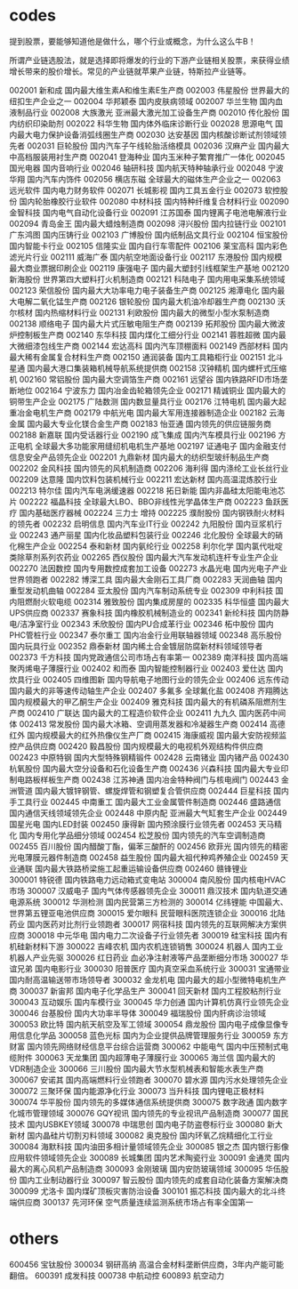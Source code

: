 # codes

提到股票，要能够知道他是做什么，哪个行业或概念，为什么这么牛B！

所谓产业链选股法，就是选择即将爆发的行业的下游产业链相关股票，来获得业绩增长带来的股价增长。常见的产业链就苹果产业链，特斯拉产业链等。

002001	新和成  	  国内最大维生素A和维生素E生产商
002003	伟星股份  	世界最大的纽扣生产企业之一
002004	华邦颖泰  	国内皮肤病领域
002007	华兰生物  	国内血液制品行业
002008	大族激光  	亚洲最大激光加工设备生产商
002010	传化股份  	国内纺织印染助剂
002022	科华生物  	国内体外临床诊断行业
002028	思源电气  	国内最大电力保护设备消弧线圈生产商
002030	达安基因  	国内核酸诊断试剂领域领先者
002031	巨轮股份  	国内汽车子午线轮胎活络模具
002036	汉麻产业  	国内最大中高档服装用衬生产商
002041	登海种业  	国内玉米种子繁育推广一体化
002045	国光电器  	国内音响行业
002046	轴研科技  	国内航天特种轴承行业
002048	宁波华翔  	国内汽车内饰件
002056	横店东磁  	全球最大的磁体生产企业之一
002063	远光软件  	国内电力财务软件
002071	长城影视  	国内工具五金行业
002073	软控股份  	国内轮胎橡胶行业软件
002080	中材科技  	国内特种纤维复合材料行业
002090	金智科技  	国内电气自动化设备行业
002091	江苏国泰  	国内锂离子电池电解液行业
002094	青岛金王  	国内最大蜡烛制造商
002098	浔兴股份  	国内拉链行业
002101	广东鸿图  	国内压铸行业
002103	广博股份  	国内纸制品文具行业
002104	恒宝股份  	国内智能卡行业
002105	信隆实业  	国内自行车零配件
002106	莱宝高科  	国内彩色滤光片行业
002111	威海广泰  	国内航空地面设备行业
002117	东港股份  	国内规模最大商业票据印刷企业
002119	康强电子  	国内最大塑封引线框架生产基地
002120	新海股份  	世界第四大塑料打火机制造商
002121	科陆电子  	国内用电采集系统领域
002123	荣信股份  	国内最大大功率电力电子装备生产商
002125	湘潭电化  	国内最大电解二氧化锰生产商
002126	银轮股份  	国内最大机油冷却器生产商
002130	沃尔核材  	国内热缩材料行业
002131	利欧股份  	国内最大的微型小型水泵制造商
002138	顺络电子  	国内最大片式压敏电阻生产商
002139	拓邦股份  	国内最大微波炉控制板生产商
002140	东华科技  	国内煤化工细分行业
002141	蓉胜超微  	国内最大微细漆包线生产商
002144	宏达高科  	国内汽车顶棚面料
002149	西部材料  	国内最大稀有金属复合材料生产商
002150	通润装备  	国内工具箱柜行业
002151	北斗星通  	国内最大港口集装箱机械导航系统提供商
002158	汉钟精机  	国内螺杆式压缩机
002160	常铝股份  	国内最大空调箔生产商
002161	远望谷  	  国内铁路RFID市场垄断地位
002164	宁波东力  	国内冶金齿轮箱领先企业
002171	精诚铜业  	国内最大的铜带生产企业
002175	广陆数测  	国内数显量具行业
002176	江特电机  	国内最大起重冶金电机生产商
002179	中航光电  	国内最大军用连接器制造企业
002182	云海金属  	国内最大专业化镁合金生产商
002183	怡亚通  	  国内领先的供应链服务商
002188	新嘉联  	  国内受话器行业
002190	成飞集成  	国内汽车模具行业
002196	方正电机  	全球最大多功能家用缝纫机电机生产基地
002197	证通电子  	国内金融支付信息安全产品领先企业
002201	九鼎新材  	国内最大的纺织型玻纤制品生产商
002202	金风科技  	国内领先的风机制造商
002206	海利得  	国内涤纶工业长丝行业
002209	达意隆  	国内饮料包装机械行业
002211	宏达新材  	国内高温混炼胶行业
002213	特尔佳  	国内汽车电涡缓速器
002218	拓日新能  	国内非晶硅太阳能电池芯片
002222	福晶科技  	全球最大LBO、BBO非线性光学晶体生产商
002223	鱼跃医疗  	国内基础医疗器械
002224	三力士  	增持
002225	濮耐股份  	国内钢铁耐火材料的领先者
002232	启明信息  	国内汽车业IT行业
002242	九阳股份  	国内豆浆机行业
002243	通产丽星  	国内化妆品塑料包装行业
002246	北化股份  	全球最大的硝化棉生产企业
002254	泰和新材  	国内氨纶行业
002258	利尔化学  	国内氯代吡啶类除草剂系列农药业
002265	西仪股份  	国内最大汽车发动机连杆专业生产企业
002270	法因数控  	国内专用数控成套加工设备
002273	水晶光电  	国内光电子产业世界领跑者
002282	博深工具  	国内最大金刚石工具厂商
002283	天润曲轴  	国内重型发动机曲轴
002284	亚太股份  	国内汽车制动系统专业
002309	中利科技  	国内阻燃耐火软电缆
002314	雅致股份  	国内集成房屋的
002335	科华恒盛  	国内最大UPS供应商
002337	赛象科技  	国内橡胶机械制造业的
002341	新纶科技  	国内防静电/洁净室行业
002343	禾欣股份  	国内PU合成革行业
002346	柘中股份  	国内PHC管桩行业
002347	泰尔重工  	国内冶金行业用联轴器领域
002348	高乐股份  	国内玩具行业
002352	鼎泰新材  	国内稀土合金镀层防腐新材料领域领导者
002373	千方科技  	国内党政通信公司市场占有率第一
002389	南洋科技  	国内高端聚丙烯电子薄膜行业
002402	和而泰  	  国内智能控制器行业
002403	爱仕达  	  国内炊具行业
002405	四维图新  	国内导航电子地图行业的领先企业
002406	远东传动  	国内最大的非等速传动轴生产企业
002407	多氟多  	  全球氟化盐
002408	齐翔腾达  	国内规模最大的甲乙酮生产企业
002409	雅克科技  	国内最大的有机磷系阻燃剂生产商
002410	广联达  	  国内最大的工程造价软件企业
002411	九九久  	  国内医药中间体
002413	常发股份  	国内最大冰箱、空调用蒸发器和冷凝器生产商
002414	高德红外  	国内规模最大的红外热像仪生产厂商
002415	海康威视  	国内最大安防视频监控产品供应商
002420	毅昌股份  	国内规模最大的电视机外观结构件供应商
002423	中原特钢  	国内大型特殊钢精锻件
002428	云南锗业  	国内锗产品
002430	杭氧股份  	国内最大空分设备和石化设备生产商
002436	兴森科技  	国内最大专业印制电路板样板生产商
002438	江苏神通  	国内冶金特种阀门与核电阀门
002443	金洲管道  	国内最大镀锌钢管、螺旋焊管和钢塑复合管供应商
002444	巨星科技  	国内手工具行业
002445	中南重工  	国内最大工业金属管件制造商
002446	盛路通信  	国内通信天线领域领先企业
002448	中原内配  	亚洲最大气缸套生产企业
002449	国星光电  	国内LED封装
002450	康得新  	  国内预涂膜行业领先者
002453	天马精化  	国内专用化学品细分领域
002454	松芝股份  	国内领先的汽车空调制造商
002455	百川股份  	国内醋酸丁酯，偏苯三酸酐的
002456	欧菲光  	  国内领先的精密光电薄膜元器件制造商
002458	益生股份  	国内最大祖代种鸡养殖企业
002459	天业通联  	国内最大铁路桥梁施工起重运输设备供应商
002460	赣锋锂业  	
300001	特锐德  	  国内铁路电力远动箱式变电站
300004	南风股份  	国内核电HVAC市场
300007	汉威电子  	国内气体传感器领先企业
300011	鼎汉技术  	国内轨道交通电源系统
300012	华测检测  	国内民营第三方检测的
300014	亿纬锂能  	中国最大、世界第五锂亚电池供应商
300015	爱尔眼科  	民营眼科医院连锁企业
300016	北陆药业  	国内医药对比剂行业领跑者
300017	网宿科技  	国内领先的互联网解决方案供应商
300018	中元华电  	国内电力二次设备子行业领先者
300019	硅宝科技  	国内有机硅新材料下游
300022	吉峰农机  	国内农机连锁销售
300024	机器人  	  国内工业机器人产业先驱
300026	红日药业  	血必净注射液等产品垄断细分市场
300027	华谊兄弟  	国内电影行业
300030	阳普医疗  	国内真空采血系统行业
300031	宝通带业  	国内耐高温输送带市场领导者
300032	金龙机电  	国内最大的超小型微特电机生产商
300037	新宙邦  	  国内电子化学品生产
300041	回天新材  	国内工程胶粘剂行业
300043	互动娱乐  	国内车模行业
300045	华力创通  	国内计算机仿真行业领先企业
300046	台基股份  	国内大功率半导体
300049	福瑞股份  	国内肝病诊治领域
300053	欧比特  	  国内航天航空及军工领域
300054	鼎龙股份  	国内电子成像显像专用信息化学品
300058	蓝色光标  	国内为企业提供品牌管理服务行业
300059	东方财富  	国内领先网络财经信息平台综合运营商
300062	中能电气  	国内中压预制式电缆附件
300063	天龙集团  	国内超薄电子薄膜行业
300065	海兰信  	  国内最大的VDR制造企业
300066	三川股份  	国内最大节水型机械表和智能水表生产商
300067	安诺其  	  国内高端燃料行业领跑者
300070	碧水源  	  国内污水处理领先企业
300072	三聚环保  	国内能源净化行业
300073	当升科技  	国内锂电正极材料
300074	华平股份  	国内领先的多媒体通信系统提供商
300075	数字政通  	国内数字化城市管理领域
300076	GQY视讯  	  国内领先的专业视讯产品制造商
300077	国民技术  	国内USBKEY领域
300078	中瑞思创  	国内电子防盗卷标行业
300080	新大新材  	国内晶硅片切割刃料领域
300082	奥克股份  	国内环氧乙烷精细化工行业
300084	海默科技  	国内油田多相计量领域领先企业
300085	银之杰  	  国内银行影像应用软件领域领先企业
300089	长城集团  	国内艺术陶瓷行业
300091	金通灵  	  国内最大的离心风机产品制造商
300093	金刚玻璃  	国内安防玻璃领域
300095	华伍股份  	国内工业制动器行业
300097	智云股份  	国内领先的成套自动化装备方案解决商
300099	尤洛卡  	  国内煤矿顶板灾害防治设备
300101	振芯科技  	国内最大的北斗终端供应商
300137	先河环保  	空气质量连续监测系统市场占有率全国第一

# others

600456  宝钛股份 
300034  钢研高纳    高温合金材料垄断供应商，3年内产能可能翻倍。
600391  成发科技 
000738  中航动控 
600893  航空动力 
